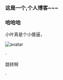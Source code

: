 ### 这是一个,个人博客~~~

### 哈哈哈
小叶真是个小傻逼，

[csdn]: http://imgtech.gmw.cn/attachement/jpg/site2/20111223/f04da22d7ba7105e1d7507.jpg "这是CSDN的图标"



![avatar](http://baidu.com/pic/doge.png)


· <p> <a>跳转啊</a> </p> ·


